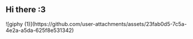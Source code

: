## Hi there :3

<!--
**nabiii000/nabiii000** is a ✨ _special_ ✨ repository because its `README.md` (this file) appears on your GitHub profile.

Here are some ideas to get you started:

- 🔭 I’m currently working on ...
- 🌱 I’m currently learning ...
- 👯 I’m looking to collaborate on ...
- 🤔 I’m looking for help with ...
- 💬 Ask me about ...
- 📫 How to reach me: ...
- 😄 Pronouns: ...
- ⚡ Fun fact: ...
-->![giphy (1)](https://github.com/user-attachments/assets/23fab0d5-7c5a-4e2a-a5da-625f8e531342)

